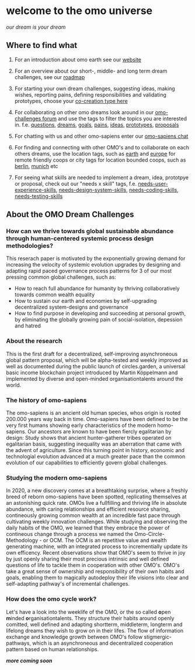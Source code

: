 # welcome to the omo universe
_our dream is your dream_

## Where to find what
1) For an introduction about omo earth see our [website](http://omo.earth)

2) For an overview about our short-, middle- and long term dream challenges, see our [roadmap](https://github.com/omoearth/omo/projects/4)

3) For starting your own dream challenges, suggesting ideas, making wishes, reporting pains, defining responsibilities and validating prototypes, choose your [co-creation type here](https://github.com/omoearth/omo/issues/new/choose)

4) For collaborating on other omo dreams look around in our [omo-challenges forum](https://github.com/omoearth/omo/issues) and use the tags to filter the topics you are interested in. f.e. [questions](https://github.com/omoearth/omo/issues?q=is%3Aissue+is%3Aopen+label%3AQUESTION), [dreams](https://github.com/omoearth/omo/issues?q=is%3Aissue+is%3Aopen+label%3ADREAM), [goals](https://github.com/omoearth/omo/issues?q=is%3Aissue+is%3Aopen+label%3AGOAL), [pains](https://github.com/omoearth/omo/issues?q=is%3Aissue+is%3Aopen+label%3APAIN), [ideas](https://github.com/omoearth/omo/issues?q=is%3Aissue+is%3Aopen+label%3AIDEA), [prototypes](https://github.com/omoearth/omo/issues?q=is%3Aissue+is%3Aopen+label%3APROTOTYPE), [proposals](https://github.com/omoearth/omo/issues?q=is%3Aissue+is%3Aopen+label%3APROPOSALS)

5) For chatting with us and other omo-sapiens enter our [omo-sapiens chat](https://github.com/orgs/omoearth/teams/omo-sapiens/discussions)

6) For finding and connecting with other OMO's and to collaborate on each others dreams, use the location tags, such as [earth](https://github.com/omoearth/omo/issues?q=is%3Aissue+is%3Aopen+label%3AEARTH) and [europe](https://github.com/omoearth/omo/issues?q=is%3Aissue+is%3Aopen+label%3ADREAM) for remote friendly coops or city tags for location bounded coops, such as [berlin](https://github.com/omoearth/omo/issues?q=is%3Aissue+is%3Aopen+label%3ABERLIN), [munich](https://github.com/omoearth/omo/issues?q=is%3Aissue+is%3Aopen+label%3AMUNICH) etc

7) For seeing what skills are needed to implement a dream, idea, prototpye or proposal, check out our "needs x skill" tags, f.e. [needs-user-experience-skills](https://github.com/omoearth/omo/issues?q=is%3Aissue+is%3Aopen+label%3A%22needs+user+experience+skills%22), [needs-design-system-skills](https://github.com/omoearth/omo/issues?q=is%3Aissue+is%3Aopen+label%3A%22needs+design+system+skills%22), [needs-coding-skills](https://github.com/omoearth/omo/issues?q=is%3Aissue+is%3Aopen+label%3A%22needs+coding+skills%22), [needs-testing-skills](https://github.com/omoearth/omo/issues?q=is%3Aissue+is%3Aopen+label%3A%22needs+testing+skills%22)

## About the OMO Dream Challenges
### How can we thrive towards global sustainable abundance through human-centered systemic process design methodologies?
This reserach paper is motivated by the exponentially growing demand for increasing the velocity of systemic evolution upgrades by designing and adapting rapid paced governance process patterns for 3 of our most pressing common global challenges, such as:
- How to reach full abundance for humanity by thriving collaboratively towards common wealth equality
- How to sustain our earth and economies by self-upgrading decentralized system-designs and governance
- How to find purpose in developing and succeeding at personal growth, by eliminating the globally growing pain of social-isolation, depession and hatred

### About the research
This is the first draft for a decentralized, self-improving asynchroneous global pattern proposal, which will be alpha-tested and weekly improved as well as documented during the public launch of circles.garden, a universal basic income blockchain project introduced by Martin Köppelmann and implemented by diverse and open-minded organisationtalents around the world.

### The history of omo-sapiens
The omo-sapiens is an ancient old human species, whos origin is rooted 200.000 years way back in time. Omo-sapiens have been defined to be the very first humans showing early characteristics of the modern homo-sapiens. Our ancestors are known to have been fiercly egalitarian by design: Study shows that ancient hunter-gatherer tribes operated on egalitarian basis, suggesting inequality was an aberration that came with the advent of agriculture. Since this turning point in history, economic and technologial evolution advanced at a much greater pace than the common evolution of our capabilities to efficiently govern global challenges. 

### Studying the modern omo-sapiens
In 2020, a new discovery comes at a breathtaking surprise, where a freshly breed of reborn omo-sapiens have been spotted, replicating themselves at an astonishing quick rate. OMOs live a fullfilling and thriving life in absolute abundance, with caring relationships and efficient resource sharing, contineously growing common wealth at an incredible fast pace through cultivating weekly innovation challenges.
While studying and observing the daily habits of the OMO, we learned that they embrace the power of contineous change through a process we named the Omo-Circle-Methodology - or OCM. The OCM is an repetitive value and wealth generating machine, with an integrated process to incrementially update its own efficency. Recent observations show that OMO's seem to thrive in joy by just openly sharing their most precious intrinsic and well defined questions of life to tackle them in cooperation with other OMO's. OMO's take a great sense of ownership and responsibility of their own habits and goals, enabling them to magically autodeploy their life visions into clear and self-adapting pathway's of incremental challenges.

### How does the omo cycle work?
Let's have a look into the weeklife of the OMO, or the so called **o**pen **m**inded **o**rganisationtalents. They structure their habits around openly comitted, well defined and adapting shortterm, middleterm, longterm and lifelong dreams they wish to grow on in their lifes. The flow of information exchange and knowledge growth between OMO's follow stigmergic-pathways, which is an asynchroneous and decentralized cooperation pattern based on human relationships. 

_**more coming soon**_
